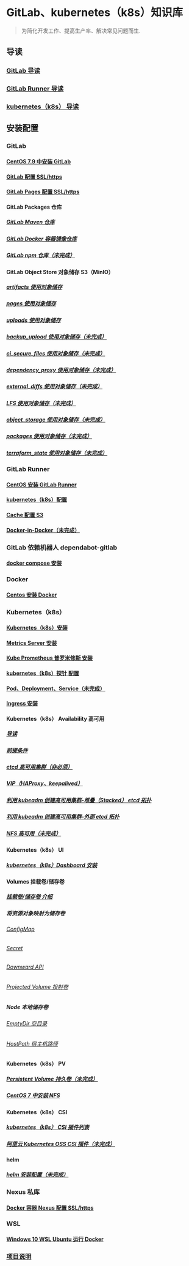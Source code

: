 # GitLab、kubernetes（k8s）知识库

> 为简化开发工作、提高生产率、解决常见问题而生.

## 导读

### [GitLab 导读](guide/gitlab.md)

### [GitLab Runner 导读](guide/gitlab-runner.md)

### [kubernetes（k8s） 导读](guide/k8s.md)

## 安装配置

### GitLab

#### [CentOS 7.9 中安装 GitLab](gitlab/centos-7.9-install.md)

#### [GitLab 配置 SSL/https](gitlab/https-configuration.md)

#### [GitLab Pages 配置 SSL/https](gitlab/pages-https-configuration.md)

#### GitLab Packages 仓库

##### [GitLab Maven 仓库](gitlab/packages/maven-configuration.md)

##### [GitLab Docker 容器镜像仓库](gitlab/packages/docker-configuration.md)

##### [GitLab npm 仓库（未完成）](gitlab/packages/npm-configuration.md)

#### GitLab Object Store 对象储存 S3（MinIO）

##### [artifacts 使用对象储存](gitlab/object-store/artifacts-configuration.md)

##### [pages 使用对象储存](gitlab/object-store/pages-configuration.md)

##### [uploads 使用对象储存](gitlab/object-store/uploads-configuration.md)

##### [backup_upload 使用对象储存（未完成）](gitlab/object-store/backup_upload-configuration.md)

##### [ci_secure_files 使用对象储存（未完成）](gitlab/object-store/ci_secure_files-configuration.md)

##### [dependency_proxy 使用对象储存（未完成）](gitlab/object-store/dependency_proxy-configuration.md)

##### [external_diffs 使用对象储存（未完成）](gitlab/object-store/external_diffs-configuration.md)

##### [LFS 使用对象储存（未完成）](gitlab/object-store/lfs-configuration.md)

##### [object_storage 使用对象储存（未完成）](gitlab/object-store/object-store-configuration.md)

##### [packages 使用对象储存（未完成）](gitlab/object-store/packages-configuration.md)

##### [terraform_state 使用对象储存（未完成）](gitlab/object-store/terraform_state-configuration.md)

### GitLab Runner

#### [CentOS 安装 GitLab Runner](gitlab-runner/centos-install.md)

#### [kubernetes（k8s）配置](gitlab-runner/k8s-configuration.md)

#### [Cache 配置 S3](gitlab-runner/cache-s3-configuration.md)

#### [Docker-in-Docker（未完成）](gitlab-runner/docker-in-docker-configuration.md)

### GitLab 依赖机器人 dependabot-gitlab

#### [docker compose 安装](dependabot-gitlab/dependabot-gitlab-install.md)

### Docker

#### [Centos 安装 Docker](docker/centos-install.md)

### Kubernetes（k8s）

#### [Kubernetes（k8s）安装](k8s/centos-install.md)

#### [Metrics Server 安装](k8s/metrics-server-install.md)

#### [Kube Prometheus 普罗米修斯 安装](k8s/kube-prometheus-install.md)

#### [kubernetes（k8s）探针 配置](k8s/probe-configuration.md)

#### [Pod、Deployment、Service（未完成）](k8s/pod-deployment-service.md)

#### [Ingress 安装](k8s/ingress-install.md)

#### Kubernetes（k8s） Availability 高可用

##### [导读](k8s/availability/guide.md)

##### [前提条件](k8s/availability/prerequisite.md)

##### [etcd 高可用集群（非必须）](k8s/availability/etcd-install.md)

##### [VIP（HAProxy、keepalived）](k8s/availability/vip.md)

##### [利用 kubeadm 创建高可用集群-堆叠（Stacked） etcd 拓扑](k8s/availability/stacked-etcd.md)

##### [利用 kubeadm 创建高可用集群-外部 etcd 拓扑](k8s/availability/external-etcd.md)

##### [NFS 高可用（未完成）](k8s/availability/nfs.md)

#### Kubernetes（k8s） UI

##### [kubernetes（k8s）Dashboard 安装](k8s/ui/dashboard-install.md)

#### Volumes 挂载卷/储存卷

##### [挂载卷/储存卷 介绍](k8s/volumes/volumes-intro.md)

##### 将资源对象映射为储存卷

###### [ConfigMap](k8s/volumes/resource-mapping/configmap.md)

###### [Secret](k8s/volumes/resource-mapping/secret.md)

###### [Downward API](k8s/volumes/resource-mapping/downward-api.md)

###### [Projected Volume 投射卷](k8s/volumes/resource-mapping/projected-volume.md)

##### Node 本地储存卷

###### [EmptyDir 空目录](k8s/volumes/local/empty-dir.md)

###### [HostPath 宿主机路径](k8s/volumes/local/host-path.md)

#### Kubernetes（k8s） PV

##### [Persistent Volume 持久卷（未完成）](k8s/pv/persistent-volume.md)

##### [CentOS 7 中安装 NFS](k8s/pv/centos-7-nfs-install.md)

#### Kubernetes（k8s） CSI

##### [kubernetes（k8s） CSI 插件列表](k8s/csi/csi-list.md)

##### [阿里云 Kubernetes OSS CSI 插件（未完成）](k8s/csi/aliyun-oss-csi-configuration.md)

#### helm

##### [helm 安装配置（未完成）](k8s/helm/helm-install.md)

### Nexus 私库

#### [Docker 容器 Nexus 配置 SSL/https](nexus/https-configuration.md)

### WSL

#### [Windows 10 WSL Ubuntu 运行 Docker](wsl/windows-10-install-ubuntu-docker.md)

### [项目说明](README-repository.md)
